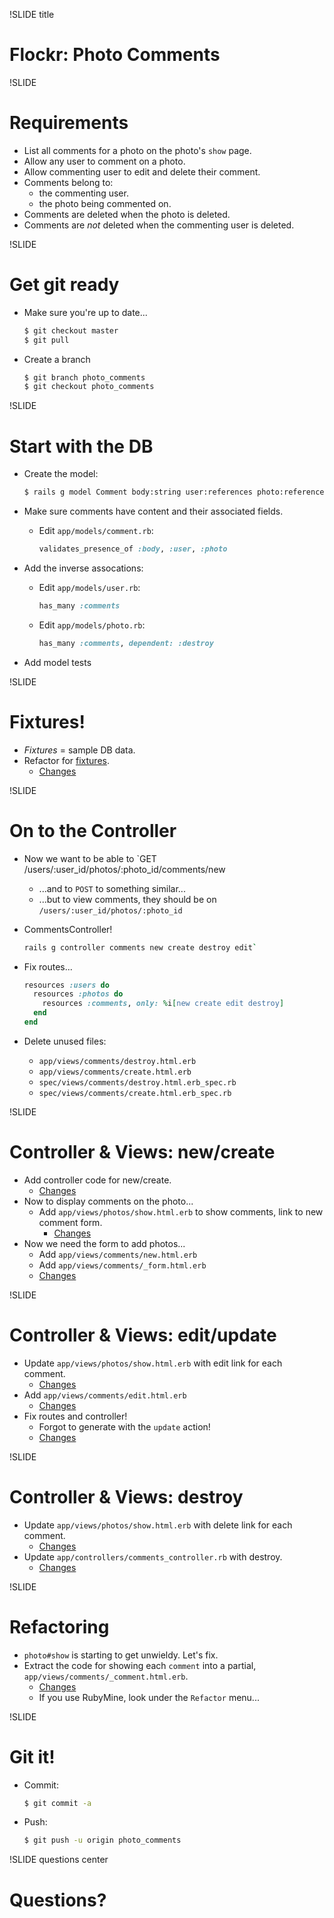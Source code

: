 !SLIDE title
# Flockr: Photo Comments


!SLIDE
# Requirements

* List all comments for a photo on the photo's `show` page.
* Allow any user to comment on a photo.
* Allow commenting user to edit and delete their comment.
* Comments belong to:
    * the commenting user.
    * the photo being commented on.
* Comments are deleted when the photo is deleted.
* Comments are _not_ deleted when the commenting user is deleted.

!SLIDE
# Get git ready

* Make sure you're up to date...

    ```bash
    $ git checkout master
    $ git pull
    ```
* Create a branch

    ```bash
    $ git branch photo_comments
    $ git checkout photo_comments
    ```

!SLIDE
# Start with the DB

* Create the model:

    ```bash
    $ rails g model Comment body:string user:references photo:references
    ```
* Make sure comments have content and their associated fields.
    * Edit `app/models/comment.rb`:

        ```ruby
        validates_presence_of :body, :user, :photo
        ```
* Add the inverse assocations:
    * Edit `app/models/user.rb`:

        ```ruby
        has_many :comments
        ```
    * Edit `app/models/photo.rb`:

        ```ruby
        has_many :comments, dependent: :destroy
        ```
* Add model tests

!SLIDE
# Fixtures!

* _Fixtures_ = sample DB data.
* Refactor for [fixtures](http://guides.rubyonrails.org/testing.html#the-low-down-on-fixtures).
    * [Changes](https://github.com/turboladen/flockr/commit/525b1fa3c29cf9298079db3ff237aa6bf67d9585)


!SLIDE
# On to the Controller

* Now we want to be able to `GET /users/:user_id/photos/:photo_id/comments/new
    * ...and to `POST` to something similar...
    * ...but to view comments, they should be on `/users/:user_id/photos/:photo_id`
* CommentsController!

    ```bash
    rails g controller comments new create destroy edit`
    ```
* Fix routes...

    ```ruby
    resources :users do
      resources :photos do
        resources :comments, only: %i[new create edit destroy]
      end
    end
    ```
* Delete unused files:
    * `app/views/comments/destroy.html.erb`
    * `app/views/comments/create.html.erb`
    * `spec/views/comments/destroy.html.erb_spec.rb`
    * `spec/views/comments/create.html.erb_spec.rb`

!SLIDE
# Controller & Views: new/create

* Add controller code for new/create.
    * [Changes](https://github.com/turboladen/flockr/commit/fc185725d26f942be79f39417f0c5b1915b8e84f)
* Now to display comments on the photo...
    * Add `app/views/photos/show.html.erb` to show comments, link to new comment form.
        * [Changes](https://github.com/turboladen/flockr/commit/aba235dafa48f11d3cb560717294892ae28b0f68)
* Now we need the form to add photos...
    * Add `app/views/comments/new.html.erb`
    * Add `app/views/comments/_form.html.erb`
    * [Changes](https://github.com/turboladen/flockr/commit/8aaf102ba7ee2d903a6b70f5ac47d69e5b1393e2)

!SLIDE
# Controller & Views: edit/update

* Update `app/views/photos/show.html.erb` with edit link for each comment.
    * [Changes](https://github.com/turboladen/flockr/commit/e858c6b442dbc57d1831ab5ca04e05564b9a295b)
* Add `app/views/comments/edit.html.erb`
    * [Changes](https://github.com/turboladen/flockr/commit/ed19366d2c22bdc44286605ca46430bcec74ce0a)
* Fix routes and controller!
    * Forgot to generate with the `update` action!
    * [Changes](https://github.com/turboladen/flockr/commit/9c6a189db05b797ae440bef57ed504cb18ab1886)

!SLIDE
# Controller & Views: destroy

* Update `app/views/photos/show.html.erb` with delete link for each comment.
    * [Changes](https://github.com/turboladen/flockr/commit/a1ea5017f2d3844426d2a9d5153b48bfae4e3d69)
* Update `app/controllers/comments_controller.rb` with destroy.
    * [Changes](https://github.com/turboladen/flockr/commit/7c45ecb74ed0afa4ea264f247aef5adfd0894a0a)


!SLIDE
# Refactoring

* `photo#show` is starting to get unwieldy.  Let's fix.
* Extract the code for showing each `comment` into a partial, `app/views/comments/_comment.html.erb`.
    * [Changes](https://github.com/turboladen/flockr/commit/52a7b442ebb935b0ec81cf2844d1d2d3805bb675)
    * If you use RubyMine, look under the `Refactor` menu...


!SLIDE
# Git it!

* Commit:

    ```bash
    $ git commit -a
    ```
* Push:

    ```bash
    $ git push -u origin photo_comments
    ```

!SLIDE questions center
# Questions?
